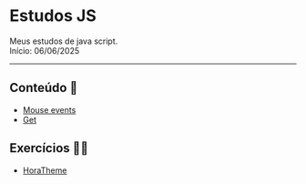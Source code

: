 # Estudos JS
Meus estudos de java script. <br>
Início: 06/06/2025

---

## Conteúdo 📘

- [Mouse events](MouseEvent)
- [Get](https://github.com/Giuliamourac/DataHora.git)

## Exercícios 🐱‍👤

- [HoraTheme](https://github.com/Giuliamourac/SiteGetHour.git)
